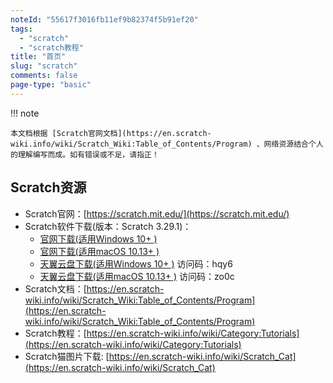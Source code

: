 ```yaml
---
noteId: "55617f3016fb11ef9b82374f5b91ef20"
tags:
  - "scratch"
  - "scratch教程"
title: "首页"
slug: "scratch"
comments: false
page-type: "basic"
---
```

!!! note

    本文档根据 [Scratch官网文档](https://en.scratch-wiki.info/wiki/Scratch_Wiki:Table_of_Contents/Program) 、网络资源结合个人的理解编写而成。如有错误或不足，请指正！



## Scratch资源

- Scratch官网：[https://scratch.mit.edu/](https://scratch.mit.edu/)
- Scratch软件下载(版本：Scratch 3.29.1)：
    - [官网下载(适用Windows 10+ )](https://scratch.mit.edu/download)
    - [官网下载(适用macOS 10.13+ )](https://scratch.mit.edu/download)
    - [天翼云盘下载(适用Windows 10+ )](https://cloud.189.cn/t/63EBvaj2quIb) 访问码：hqy6
    - [天翼云盘下载(适用macOS 10.13+ )](https://cloud.189.cn/t/rUnEbyFZrAF3) 访问码：zo0c
- Scratch文档：[https://en.scratch-wiki.info/wiki/Scratch_Wiki:Table_of_Contents/Program](https://en.scratch-wiki.info/wiki/Scratch_Wiki:Table_of_Contents/Program)
- Scratch教程：[https://en.scratch-wiki.info/wiki/Category:Tutorials](https://en.scratch-wiki.info/wiki/Category:Tutorials)
- Scratch猫图片下载: [https://en.scratch-wiki.info/wiki/Scratch_Cat](https://en.scratch-wiki.info/wiki/Scratch_Cat)

